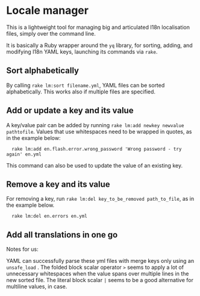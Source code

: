 # Locale manager

This is a lightweight tool for managing big and articulated I18n localisation files, simply over the command line.

It is basically a Ruby wrapper around the `yq` library, for sorting, adding, and modifying I18n YAML keys, launching its
commands via `rake`.

## Sort alphabetically

By calling `rake lm:sort filename.yml`, YAML files can be sorted alphabetically. This works also if multiple files are specified.


## Add or update a key and its value

A key/value pair can be added by running `rake lm:add newkey newvalue pathtofile`.
Values that use whitespaces need to be wrapped in quotes, as in the example below:

```
  rake lm:add en.flash.error.wrong_password 'Wrong password - try again' en.yml
```

This command can also be used to update the value of an existing key.


## Remove a key and its value

For removing a key, run `rake lm:del key_to_be_removed path_to_file`, as in the example below.

```
  rake lm:del en.errors en.yml
```

## Add all translations in one go

Notes for us:

YAML can successfully parse these yml files with merge keys only using an `unsafe_load` .
The folded block scalar operator `>` seems to apply a lot of unnecessary whitespaces when the value spans over multiple lines in the new sorted file.
The literal block scalar `|` seems to be a good alternative for multiline values, in case.